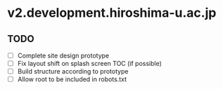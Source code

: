 # v2.development.hiroshima-u.ac.jp

## TODO
- [ ] Complete site design prototype
- [ ] Fix layout shift on splash screen TOC (if possible)
- [ ] Build structure according to prototype
- [ ] Allow root to be included in robots.txt
